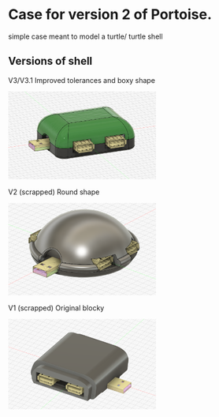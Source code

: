 # Case for version 2 of Portoise.

simple case meant to model a turtle/ turtle shell

## Versions of shell

V3/V3.1
Improved tolerances and boxy shape </p>
<img src="v3.1.png" width="300">

V2 (scrapped)
Round shape </p>
<img src="v2.png" width="300">

V1 (scrapped)
Original blocky </p>
<img src="v1image.png" width="300">
